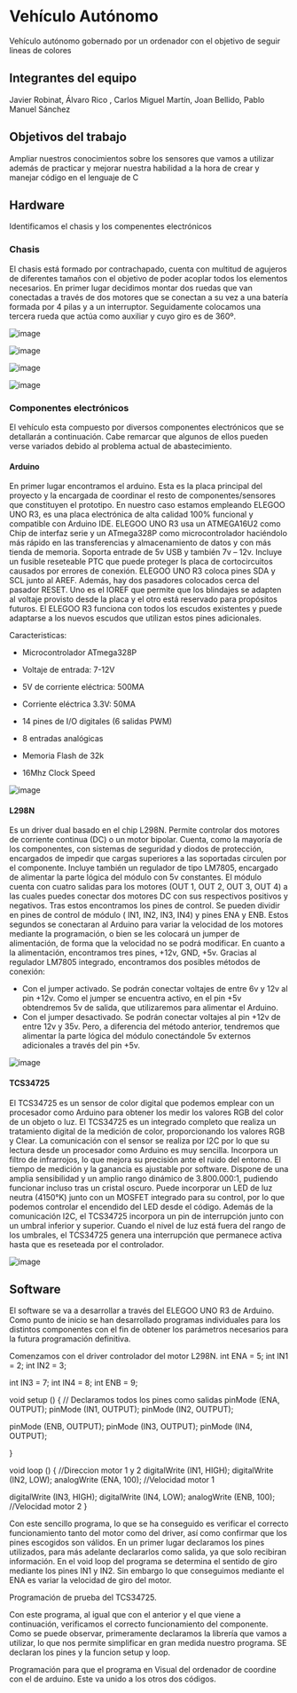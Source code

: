#  Vehículo Autónomo
Vehículo autónomo  gobernado por un ordenador con el  objetivo de seguir lineas de colores
## Integrantes del equipo
Javier Robinat, 
Álvaro Rico , 
Carlos Miguel Martín, 
Joan Bellido, 
Pablo Manuel Sánchez

## Objetivos del trabajo
Ampliar nuestros conocimientos sobre los sensores que vamos a utilizar además de practicar y mejorar nuestra habilidad a la hora de crear y manejar código en el lenguaje de C

## Hardware
Identificamos el chasis y los compenentes electrónicos

### Chasis
El chasis está formado por contrachapado, cuenta con multitud de agujeros de diferentes tamaños con el objetivo de poder acoplar todos los elementos necesarios.
En primer lugar decidimos montar dos ruedas que van conectadas a través de dos motores que se conectan a su vez a una batería formada por 4 pilas y a un interruptor.
Seguidamente colocamos una tercera rueda que actúa como auxiliar y cuyo giro es de 360º.

![image](https://user-images.githubusercontent.com/61272141/117010129-c73f3600-acec-11eb-8004-abe25de5663f.png)

![image](https://user-images.githubusercontent.com/61272141/117010314-f81f6b00-acec-11eb-8434-5c17844dfd44.png)

![image](https://user-images.githubusercontent.com/61272141/117015751-4f740a00-acf2-11eb-9765-f451bb520dad.png)

![image](https://user-images.githubusercontent.com/61272141/117036064-55271b00-ad05-11eb-822f-f314233f3f16.png)



### Componentes electrónicos
El vehículo esta compuesto por diversos componentes electrónicos que se detallarán a continuación. Cabe remarcar que algunos de ellos pueden verse variados debido al problema actual de abastecimiento.

#### Arduino
En primer lugar encontramos el arduino. Esta es la placa principal del proyecto y la encargada de coordinar el resto de componentes/sensores que constituyen el prototipo. 
En nuestro caso estamos empleando ELEGOO UNO R3, es una placa electrónica de alta calidad 100% funcional y compatible con Arduino IDE.
ELEGOO UNO R3 usa un ATMEGA16U2 como Chip de interfaz serie y un ATmega328P como microcontrolador haciéndolo más rápido en las transferencias y almacenamiento de datos y con más tienda de memoria. Soporta entrade de 5v USB y también 7v – 12v.
Incluye un fusible reseteable PTC que puede proteger ls placa de cortocircuitos causados por errores de conexión.
ELEGOO UNO R3 coloca pines SDA y SCL junto al AREF. Además, hay dos pasadores colocados cerca del pasador RESET. Uno es el IOREF que permite que los blindajes se adapten al voltaje provisto desde la placa y el otro está reservado para propósitos futuros. El ELEGOO R3 funciona con todos los escudos existentes y puede adaptarse a los nuevos escudos que utilizan estos pines adicionales.

Caracteristicas:

* Microcontrolador ATmega328P

* Voltaje de entrada: 7-12V

* 5V de corriente eléctrica: 500MA

* Corriente eléctrica 3.3V: 50MA

* 14 pines de I/O digitales (6 salidas PWM)

* 8 entradas analógicas

* Memoria Flash de 32k

* 16Mhz Clock Speed

![image](https://user-images.githubusercontent.com/61272141/117012393-2f8f1700-acef-11eb-97a6-3ca5477210dc.png)

#### L298N
Es un driver dual basado en el chip L298N. Permite controlar dos motores de corriente continua (DC) o un motor bipolar. Cuenta, como la mayoría de los componentes, con sistemas de seguridad y diodos de protección, encargados de impedir que cargas superiores a las soportadas circulen por el componente. Incluye también un regulador de tipo LM7805, encargado de alimentar la parte lógica del módulo con 5v constantes. El módulo cuenta con cuatro salidas para los motores (OUT 1, OUT 2, OUT 3, OUT 4) a las cuales puedes conectar dos motores DC con sus respectivos positivos y negativos. Tras estos encontramos los pines de control. Se pueden dividir en pines de control de módulo ( IN1, IN2, IN3, IN4) y pines ENA y ENB. Estos segundos se conectaran al Arduino para variar la velocidad de los motores mediante la programación, o bien se les colocará un jumper de alimentación, de forma que la velocidad no se podrá modificar. En cuanto a la alimentación, encontramos tres pines, +12v, GND, +5v. Gracias al regulador LM7805 integrado, encontramos dos posibles métodos de conexión:

* Con el jumper activado. Se podrán conectar voltajes de entre 6v y 12v al pin +12v. Como el jumper se encuentra activo, en el pin +5v obtendremos 5v de salida, que utilizaremos para alimentar el Arduino.
* Con el jumper desactivado. Se podrán conectar voltajes al pin +12v de entre 12v y 35v. Pero, a diferencia del método anterior, tendremos que alimentar la parte lógica del      módulo conectándole 5v externos adicionales a través del pin +5v.

![image](https://user-images.githubusercontent.com/61272141/117013065-cf4ca500-acef-11eb-9b72-57aa7cf134b2.png)

#### TCS34725
El TCS34725 es un sensor de color digital que podemos emplear con un procesador como Arduino para obtener los medir los valores RGB del color de un objeto o luz.
El TCS34725 es un integrado completo que realiza un tratamiento digital de la medición de color, proporcionando los valores RGB y Clear. La comunicación con el sensor se realiza por I2C por lo que su lectura desde un procesador como Arduino es muy sencilla. Incorpora un filtro de infrarrojos, lo que mejora su precisión ante el ruido del entorno. El tiempo de medición y la ganancia es ajustable por software. Dispone de una amplia sensibilidad y un amplio rango dinámico de 3.800.000:1, pudiendo funcionar incluso tras un cristal oscuro.
Puede incorporar un LED de luz neutra (4150°K) junto con un MOSFET integrado para su control, por lo que podemos controlar el encendido del LED desde el código.
Además de la comunicación I2C, el TCS34725 incorpora un pin de interrupción junto con un umbral inferior y superior. Cuando el nivel de luz está fuera del rango de los umbrales, el TCS34725 genera una interrupción que permanece activa hasta que es reseteada por el controlador.

![image](https://user-images.githubusercontent.com/61272141/117014693-551d2000-acf1-11eb-892f-b355cc7d90c6.png)

## Software
El software se va a desarrollar a través del ELEGOO UNO R3 de Arduino. Como punto de inicio se han desarrollado programas individuales para los distintos componentes con el fin de obtener los parámetros necesarios para la futura programación definitiva.

Comenzamos con el driver controlador del motor L298N.
int ENA = 5; 
int IN1 = 2;
int IN2 = 3;

int IN3 = 7;
int IN4 = 8;
int ENB = 9;


void setup ()
{
 // Declaramos todos los pines como salidas
pinMode (ENA, OUTPUT);
pinMode (IN1, OUTPUT);
pinMode (IN2, OUTPUT);

pinMode (ENB, OUTPUT);
pinMode (IN3, OUTPUT);
pinMode (IN4, OUTPUT);

}

void loop ()
{
 //Direccion motor 1 y 2
digitalWrite (IN1, HIGH);
digitalWrite (IN2, LOW);
analogWrite (ENA, 100); //Velocidad motor 1

digitalWrite (IN3, HIGH);
digitalWrite (IN4, LOW);
analogWrite (ENB, 100); //Velocidad motor 2
}

Con este sencillo programa, lo que se ha conseguido es verificar el correcto funcionamiento tanto del motor como del driver, así como confirmar que los pines escogidos son válidos. En un primer lugar declaramos los pines utilizados, para más adelante declararlos como salida, ya que solo recibiran información. En el void loop del programa se determina el sentido de giro mediante los pines IN1 y IN2. Sin embargo lo que conseguimos mediante el ENA es variar la velocidad de giro del motor. 

Programación de prueba del TCS34725.



Con este programa, al igual que con el anterior y el que viene a continuación, verificamos el correcto funcionamiento del componente.  Como se puede observar, primeramente declaramos la librería que vamos a utilizar, lo que nos permite simplificar en gran medida nuestro programa. SE declaran los pines y la funcion setup y loop.

Programación para que el programa en Visual del ordenador de coordine con el de arduino. Este va unido a los otros dos códigos.


